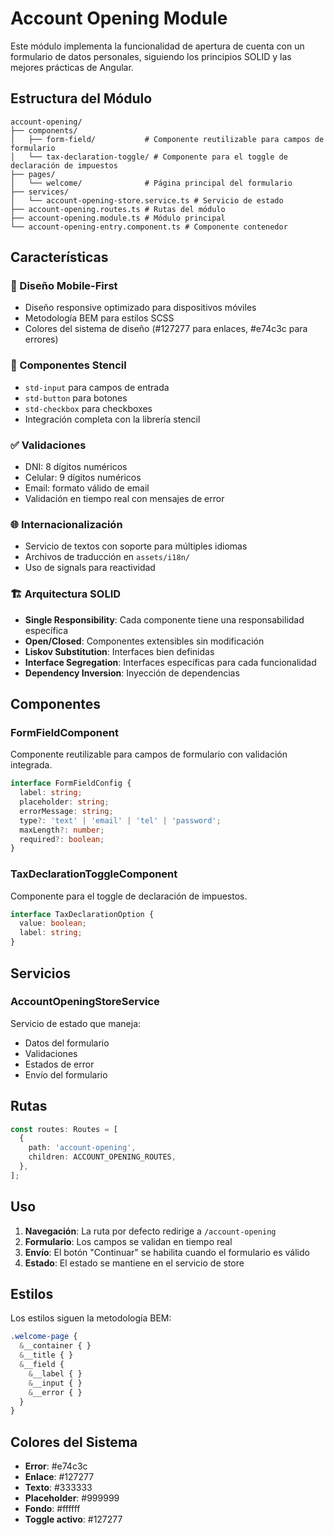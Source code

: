 # Account Opening Module

Este módulo implementa la funcionalidad de apertura de cuenta con un formulario de datos personales, siguiendo los principios SOLID y las mejores prácticas de Angular.

## Estructura del Módulo

```
account-opening/
├── components/
│   ├── form-field/           # Componente reutilizable para campos de formulario
│   └── tax-declaration-toggle/ # Componente para el toggle de declaración de impuestos
├── pages/
│   └── welcome/              # Página principal del formulario
├── services/
│   └── account-opening-store.service.ts # Servicio de estado
├── account-opening.routes.ts # Rutas del módulo
├── account-opening.module.ts # Módulo principal
└── account-opening-entry.component.ts # Componente contenedor
```

## Características

### 🎨 Diseño Mobile-First
- Diseño responsive optimizado para dispositivos móviles
- Metodología BEM para estilos SCSS
- Colores del sistema de diseño (#127277 para enlaces, #e74c3c para errores)

### 🔧 Componentes Stencil
- `std-input` para campos de entrada
- `std-button` para botones
- `std-checkbox` para checkboxes
- Integración completa con la librería stencil

### ✅ Validaciones
- DNI: 8 dígitos numéricos
- Celular: 9 dígitos numéricos
- Email: formato válido de email
- Validación en tiempo real con mensajes de error

### 🌐 Internacionalización
- Servicio de textos con soporte para múltiples idiomas
- Archivos de traducción en `assets/i18n/`
- Uso de signals para reactividad

### 🏗️ Arquitectura SOLID
- **Single Responsibility**: Cada componente tiene una responsabilidad específica
- **Open/Closed**: Componentes extensibles sin modificación
- **Liskov Substitution**: Interfaces bien definidas
- **Interface Segregation**: Interfaces específicas para cada funcionalidad
- **Dependency Inversion**: Inyección de dependencias

## Componentes

### FormFieldComponent
Componente reutilizable para campos de formulario con validación integrada.

```typescript
interface FormFieldConfig {
  label: string;
  placeholder: string;
  errorMessage: string;
  type?: 'text' | 'email' | 'tel' | 'password';
  maxLength?: number;
  required?: boolean;
}
```

### TaxDeclarationToggleComponent
Componente para el toggle de declaración de impuestos.

```typescript
interface TaxDeclarationOption {
  value: boolean;
  label: string;
}
```

## Servicios

### AccountOpeningStoreService
Servicio de estado que maneja:
- Datos del formulario
- Validaciones
- Estados de error
- Envío del formulario

## Rutas

```typescript
const routes: Routes = [
  {
    path: 'account-opening',
    children: ACCOUNT_OPENING_ROUTES,
  },
];
```

## Uso

1. **Navegación**: La ruta por defecto redirige a `/account-opening`
2. **Formulario**: Los campos se validan en tiempo real
3. **Envío**: El botón "Continuar" se habilita cuando el formulario es válido
4. **Estado**: El estado se mantiene en el servicio de store

## Estilos

Los estilos siguen la metodología BEM:

```scss
.welcome-page {
  &__container { }
  &__title { }
  &__field {
    &__label { }
    &__input { }
    &__error { }
  }
}
```

## Colores del Sistema

- **Error**: #e74c3c
- **Enlace**: #127277
- **Texto**: #333333
- **Placeholder**: #999999
- **Fondo**: #ffffff
- **Toggle activo**: #127277
